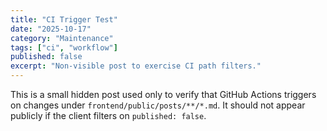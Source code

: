 ```yaml
---
title: "CI Trigger Test"
date: "2025-10-17"
category: "Maintenance"
tags: ["ci", "workflow"]
published: false
excerpt: "Non-visible post to exercise CI path filters."
---
```


This is a small hidden post used only to verify that GitHub Actions triggers on changes under `frontend/public/posts/**/*.md`. It should not appear publicly if the client filters on `published: false`.
